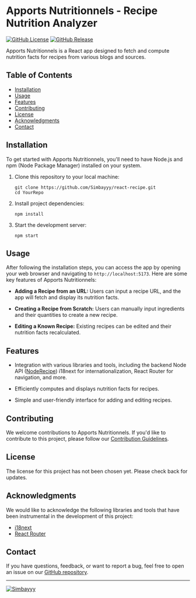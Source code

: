 # Apports Nutritionnels - Recipe Nutrition Analyzer

[![GitHub License](https://img.shields.io/badge/license-Not%20Chosen-blue.svg)](LICENSE)
[![GitHub Release](https://img.shields.io/badge/version-0.1.0-blue.svg)](https://github.com/Simbayyy/react-recipe/releases)

Apports Nutritionnels is a React app designed to fetch and compute nutrition facts for recipes from various blogs and sources.

## Table of Contents

- [Installation](#installation)
- [Usage](#usage)
- [Features](#features)
- [Contributing](#contributing)
- [License](#license)
- [Acknowledgments](#acknowledgments)
- [Contact](#contact)

## Installation

To get started with Apports Nutritionnels, you'll need to have Node.js and npm (Node Package Manager) installed on your system. 

1. Clone this repository to your local machine:
   ```
   git clone https://github.com/Simbayyy/react-recipe.git
   cd YourRepo
   ```
2. Install project dependencies:
   ```
   npm install
   ```
3. Start the development server:
   ```
   npm start
   ```

## Usage

After following the installation steps, you can access the app by opening your web browser and navigating to `http://localhost:5173`. Here are some key features of Apports Nutritionnels:

- **Adding a Recipe from an URL:** Users can input a recipe URL, and the app will fetch and display its nutrition facts.

- **Creating a Recipe from Scratch:** Users can manually input ingredients and their quantities to create a new recipe.

- **Editing a Known Recipe:** Existing recipes can be edited and their nutrition facts recalculated.

## Features

- Integration with various libraries and tools, including the backend Node API ([NodeRecipe](https://github.com/Simbayyy/node-recipe)) i18next for internationalization, React Router for navigation, and more.

- Efficiently computes and displays nutrition facts for recipes.

- Simple and user-friendly interface for adding and editing recipes.

## Contributing

We welcome contributions to Apports Nutritionnels. If you'd like to contribute to this project, please follow our [Contribution Guidelines](CONTRIBUTING.md).

## License

The license for this project has not been chosen yet. Please check back for updates.

## Acknowledgments

We would like to acknowledge the following libraries and tools that have been instrumental in the development of this project:

- [i18next](https://www.i18next.com/)
- [React Router](https://reactrouter.com/)

## Contact

If you have questions, feedback, or want to report a bug, feel free to open an issue on our [GitHub repository](https://github.com/Simbayyy/react-recipe/issues).

---

[![Simbayyy](https://img.shields.io/badge/Find%20More-Projects-9cf)](https://github.com/Simbayyy)
